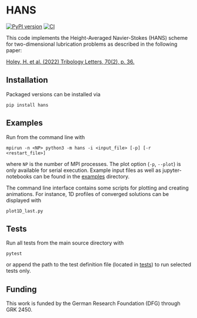 # HANS

[![PyPI version](https://badge.fury.io/py/hans.svg)](https://badge.fury.io/py/hans) [![CI](https://github.com/hannes-holey/pylub/actions/workflows/ci.yaml/badge.svg?branch=master)](https://github.com/hannes-holey/pylub/actions/workflows/ci.yaml)

This code implements the Height-Averaged Navier-Stokes (HANS) scheme for two-dimensional lubrication problems as described in the following paper:

[Holey, H. et al. (2022) Tribology Letters, 70(2), p. 36.
](https://doi.org/10.1007/s11249-022-01576-5)

## Installation
Packaged versions can be installed via
```
pip install hans
```

## Examples
Run from the command line with
```
mpirun -n <NP> python3 -m hans -i <input_file> [-p] [-r <restart_file>]
```
where `NP` is the number of MPI processes. The plot option (`-p`, `--plot`) is only available for serial execution. Example input files as well as jupyter-notebooks can be found in the [examples](examples/) directory.

The command line interface contains some scripts for plotting and creating animations.
For instance, 1D profiles of converged solutions can be displayed with
```
plot1D_last.py
```

## Tests
Run all tests from the main source directory with
```
pytest
```
or append the path to the test definition file (located in [tests](tests)) to run selected tests only.

## Funding
This work is funded by the German Research Foundation (DFG) through GRK 2450.
